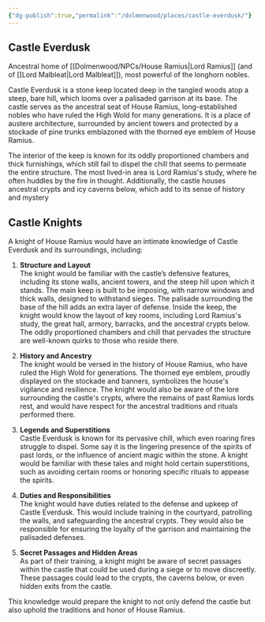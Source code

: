 ```yaml
---
{"dg-publish":true,"permalink":"/dolmenwood/places/castle-everdusk/"}
---
```


## Castle Everdusk

 Ancestral home of [[Dolmenwood/NPCs/House Ramius\|Lord Ramius]] (and of [[Lord Malbleat\|Lord Malbleat]]), most powerful of the longhorn nobles.
 
Castle Everdusk is a stone keep located deep in the tangled woods atop a steep, bare hill, which looms over a palisaded garrison at its base. The castle serves as the ancestral seat of House Ramius, long-established nobles who have ruled the High Wold for many generations. It is a place of austere architecture, surrounded by ancient towers and protected by a stockade of pine trunks emblazoned with the thorned eye emblem of House Ramius.

The interior of the keep is known for its oddly proportioned chambers and thick furnishings, which still fail to dispel the chill that seems to permeate the entire structure. The most lived-in area is Lord Ramius's study, where he often huddles by the fire in thought. Additionally, the castle houses ancestral crypts and icy caverns below, which add to its sense of history and mystery​

## Castle Knights

A knight of House Ramius would have an intimate knowledge of Castle Everdusk and its surroundings, including:

1. **Structure and Layout**  
   The knight would be familiar with the castle’s defensive features, including its stone walls, ancient towers, and the steep hill upon which it stands. The main keep is built to be imposing, with narrow windows and thick walls, designed to withstand sieges. The palisade surrounding the base of the hill adds an extra layer of defense. Inside the keep, the knight would know the layout of key rooms, including Lord Ramius's study, the great hall, armory, barracks, and the ancestral crypts below. The oddly proportioned chambers and chill that pervades the structure are well-known quirks to those who reside there.

2. **History and Ancestry**  
   The knight would be versed in the history of House Ramius, who have ruled the High Wold for generations. The thorned eye emblem, proudly displayed on the stockade and banners, symbolizes the house's vigilance and resilience. The knight would also be aware of the lore surrounding the castle's crypts, where the remains of past Ramius lords rest, and would have respect for the ancestral traditions and rituals performed there.

3. **Legends and Superstitions**  
   Castle Everdusk is known for its pervasive chill, which even roaring fires struggle to dispel. Some say it is the lingering presence of the spirits of past lords, or the influence of ancient magic within the stone. A knight would be familiar with these tales and might hold certain superstitions, such as avoiding certain rooms or honoring specific rituals to appease the spirits.

4. **Duties and Responsibilities**  
   The knight would have duties related to the defense and upkeep of Castle Everdusk. This would include training in the courtyard, patrolling the walls, and safeguarding the ancestral crypts. They would also be responsible for ensuring the loyalty of the garrison and maintaining the palisaded defenses.

5. **Secret Passages and Hidden Areas**  
   As part of their training, a knight might be aware of secret passages within the castle that could be used during a siege or to move discreetly. These passages could lead to the crypts, the caverns below, or even hidden exits from the castle.

This knowledge would prepare the knight to not only defend the castle but also uphold the traditions and honor of House Ramius.